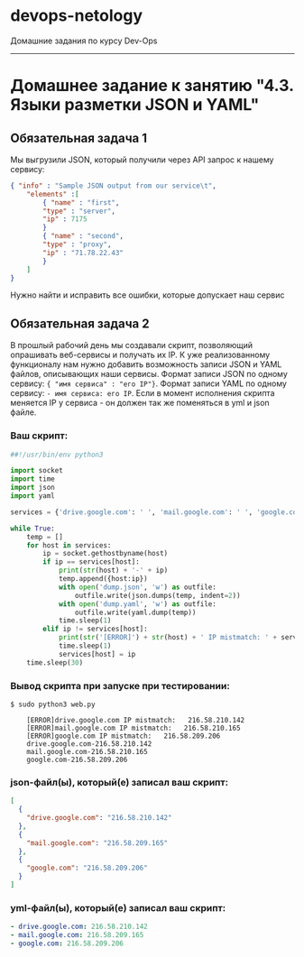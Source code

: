 # devops-netology
Домашние задания по курсу Dev-Ops

------

# Домашнее задание к занятию "4.3. Языки разметки JSON и YAML"


## Обязательная задача 1
Мы выгрузили JSON, который получили через API запрос к нашему сервису:
```json
{ "info" : "Sample JSON output from our service\t",
    "elements" :[
        { "name" : "first",
        "type" : "server",
        "ip" : 7175 
        }
        { "name" : "second",
        "type" : "proxy",
        "ip" : "71.78.22.43"
        }
    ]
}
```
  Нужно найти и исправить все ошибки, которые допускает наш сервис

## Обязательная задача 2
В прошлый рабочий день мы создавали скрипт, позволяющий опрашивать веб-сервисы и получать их IP. К уже реализованному функционалу нам нужно добавить возможность записи JSON и YAML файлов, описывающих наши сервисы. Формат записи JSON по одному сервису: `{ "имя сервиса" : "его IP"}`. Формат записи YAML по одному сервису: `- имя сервиса: его IP`. Если в момент исполнения скрипта меняется IP у сервиса - он должен так же поменяться в yml и json файле.

### Ваш скрипт:
```python
##!/usr/bin/env python3

import socket
import time
import json
import yaml

services = {'drive.google.com': ' ', 'mail.google.com': ' ', 'google.com': ' '}

while True:
    temp = []
    for host in services:
        ip = socket.gethostbyname(host)
        if ip == services[host]:
            print(str(host) + '-' + ip)
            temp.append({host:ip})
            with open('dump.json', 'w') as outfile:
                outfile.write(json.dumps(temp, indent=2))
            with open('dump.yaml', 'w') as outfile:
                outfile.write(yaml.dump(temp))
            time.sleep(1)
        elif ip != services[host]:
            print(str('[ERROR]') + str(host) + ' IP mistmatch: ' + services[host] + ' ' + ip)
            time.sleep(1)
            services[host] = ip
    time.sleep(30)
```

### Вывод скрипта при запуске при тестировании:
```
$ sudo python3 web.py

	[ERROR]drive.google.com IP mistmatch:   216.58.210.142
	[ERROR]mail.google.com IP mistmatch:   216.58.210.165
	[ERROR]google.com IP mistmatch:   216.58.209.206
	drive.google.com-216.58.210.142
	mail.google.com-216.58.210.165
	google.com-216.58.209.206
```

### json-файл(ы), который(е) записал ваш скрипт:
```json
[
  {
    "drive.google.com": "216.58.210.142"
  },
  {
    "mail.google.com": "216.58.209.165"
  },
  {
    "google.com": "216.58.209.206"
  }
]

```

### yml-файл(ы), который(е) записал ваш скрипт:
```yaml
- drive.google.com: 216.58.210.142
- mail.google.com: 216.58.209.165
- google.com: 216.58.209.206

```
